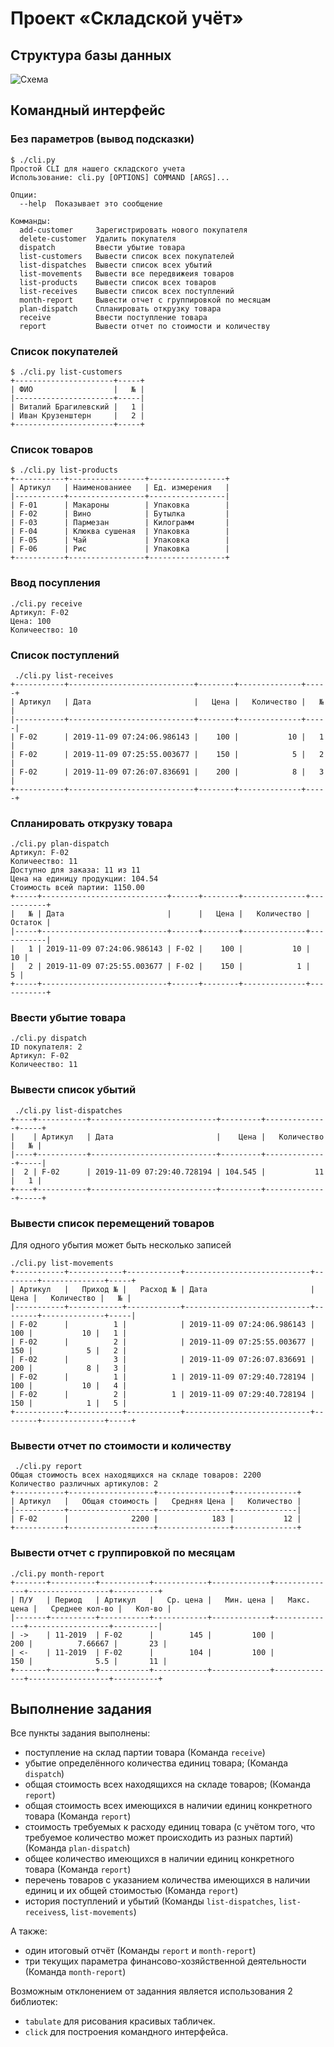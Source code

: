 # Проект «Складской учёт»

## Структура базы данных
![Схема](/main.png  )

## Командный интерфейс
### Без параметров (вывод подсказки)
```
$ ./cli.py 
Простой CLI для нашего складского учета
Использование: cli.py [OPTIONS] COMMAND [ARGS]...

Опции:
  --help  Показывает это сообщение

Комманды:
  add-customer     Зарегистрировать нового покупателя
  delete-customer  Удалить покупателя
  dispatch         Ввести убытие товара
  list-customers   Вывести список всех покупателей
  list-dispatches  Вывести список всех убытий
  list-movements   Вывести все передвижеия товаров
  list-products    Вывести список всех товаров
  list-receives    Вывести список всех поступлений
  month-report     Вывести отчет с группировкой по месяцам
  plan-dispatch    Спланировать открузку товара
  receive          Ввести поступление товара
  report           Вывести отчет по стоимости и количеству

```
### Список покупателей
```
$ ./cli.py list-customers
+----------------------+-----+
| ФИО                  |   № |
|----------------------+-----|
| Виталий Брагилевский |   1 |
| Иван Крузенштерн     |   2 |
+----------------------+-----+
```
### Список товаров
```
$ ./cli.py list-products
+-----------+-----------------+-----------------+
| Артикул   | Наименованиее   | Ед. измерения   |
|-----------+-----------------+-----------------|
| F-01      | Макароны        | Упаковка        |
| F-02      | Вино            | Бутылка         |
| F-03      | Пармезан        | Килограмм       |
| F-04      | Клюква сушеная  | Упаковка        |
| F-05      | Чай             | Упаковка        |
| F-06      | Рис             | Упаковка        |
+-----------+-----------------+-----------------+
```
### Ввод посупления
```
./cli.py receive      
Артикул: F-02
Цена: 100
Количеество: 10
```
### Список поступлений
```
 ./cli.py list-receives 
+-----------+----------------------------+--------+--------------+-----+
| Артикул   | Дата                       |   Цена |   Количество |   № |
|-----------+----------------------------+--------+--------------+-----|
| F-02      | 2019-11-09 07:24:06.986143 |    100 |           10 |   1 |
| F-02      | 2019-11-09 07:25:55.003677 |    150 |            5 |   2 |
| F-02      | 2019-11-09 07:26:07.836691 |    200 |            8 |   3 |
+-----------+----------------------------+--------+--------------+-----+
```
### Спланировать открузку товара
```
./cli.py plan-dispatch 
Артикул: F-02
Количеество: 11
Доступно для заказа: 11 из 11
Цена на единицу продукции: 104.54
Стоимость всей партии: 1150.00
+-----+----------------------------+------+--------+--------------+-----------+
|   № | Дата                       |      |   Цена |   Количество |   Остаток |
|-----+----------------------------+------+--------+--------------+-----------|
|   1 | 2019-11-09 07:24:06.986143 | F-02 |    100 |           10 |        10 |
|   2 | 2019-11-09 07:25:55.003677 | F-02 |    150 |            1 |         5 |
+-----+----------------------------+------+--------+--------------+-----------+
```
### Ввести убытие товара
```
./cli.py dispatch   
ID покупателя: 2
Артикул: F-02
Количеество: 11
```
###  Вывести список убытий
```
 ./cli.py list-dispatches
+----+-----------+----------------------------+---------+--------------+-----+
|    | Артикул   | Дата                       |    Цена |   Количество |   № |
|----+-----------+----------------------------+---------+--------------+-----|
|  2 | F-02      | 2019-11-09 07:29:40.728194 | 104.545 |           11 |   1 |
+----+-----------+----------------------------+---------+--------------+-----+
```
### Вывести список перемещений товаров 
Для одного убытия может быть несколько записей
```
./cli.py list-movements 
+-----------+------------+------------+----------------------------+--------+--------------+-----+
| Артикул   |   Приход № |   Расход № | Дата                       |   Цена |   Количество |   № |
|-----------+------------+------------+----------------------------+--------+--------------+-----|
| F-02      |          1 |            | 2019-11-09 07:24:06.986143 |    100 |           10 |   1 |
| F-02      |          2 |            | 2019-11-09 07:25:55.003677 |    150 |            5 |   2 |
| F-02      |          3 |            | 2019-11-09 07:26:07.836691 |    200 |            8 |   3 |
| F-02      |          1 |          1 | 2019-11-09 07:29:40.728194 |    100 |           10 |   4 |
| F-02      |          2 |          1 | 2019-11-09 07:29:40.728194 |    150 |            1 |   5 |
+-----------+------------+------------+----------------------------+--------+--------------+-----+
```
### Вывести отчет по стоимости и количеству
```
 ./cli.py report        
Общая стоимость всех находящихся на складе товаров: 2200
Количество различных артикулов: 2
+-----------+-------------------+----------------+--------------+
| Артикул   |   Общая стоимость |   Средняя Цена |   Количество |
|-----------+-------------------+----------------+--------------|
| F-02      |              2200 |            183 |           12 |
+-----------+-------------------+----------------+--------------+
```
### Вывести отчет с группировкой по месяцам
```
./cli.py month-report
+-------+----------+-----------+------------+-------------+--------------+------------------+----------+
| П/У   | Период   | Артикул   |   Ср. цена |   Мин. цена |   Макс. цена |   Среднее кол-во |   Кол-во |
|-------+----------+-----------+------------+-------------+--------------+------------------+----------|
| ->    | 11-2019  | F-02      |        145 |         100 |          200 |          7.66667 |       23 |
| <-    | 11-2019  | F-02      |        104 |         100 |          150 |              5.5 |       11 |
+-------+----------+-----------+------------+-------------+--------------+------------------+----------+
```
## Выполнение задания
Все пункты задания выполнены:
* поступление на склад партии товара (Команда `receive`)
* убытие определённого количества единиц товара; (Команда `dispatch`)
* общая стоимость всех находящихся на складе товаров; (Команда `report`)
* общая стоимость всех имеющихся в наличии единиц конкретного товара (Команда `report`)
* стоимость требуемых к расходу единиц товара (с учётом того, что требуемое количество может происходить из разных партий) (Команда `plan-dispatch`)
* общее количество имеющихся в наличии единиц конкретного товара (Команда `report`)
* перечень товаров с указанием количества имеющихся в наличии единиц и их общей стоимостью (Команда `report`)
* история поступлений и убытий (Команды `list-dispatches`, `list-receives`s, `list-movements`)

А также:
* один итоговый отчёт (Команды `report` и `month-report`)
* три текущих параметра финансово-хозяйственной деятельности (Команда `month-report`)

Возможным отклонением от заданния является использования 2 библиотек:

* `tabulate` для рисования красивых табличек. 
* `click` для построения командного интерфейса.

